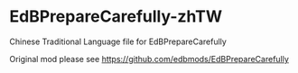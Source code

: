 # EdBPrepareCarefully-zhTW

Chinese Traditional Language file for EdBPrepareCarefully

Original mod please see https://github.com/edbmods/EdBPrepareCarefully
